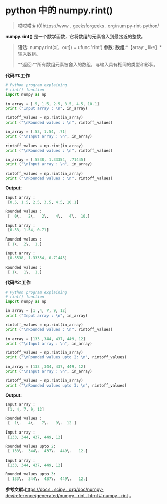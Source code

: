 # python 中的 numpy.rint()

> 哎哎哎:# t0]https://www . geeksforgeeks . org/num py-rint-python/

**numpy.rint()** 是一个数学函数，它将数组的元素舍入到最接近的整数。

> **语法:** numpy.rint(x[，out]) = ufunc 'rint')
> **参数:**
> **数组:***【array _ like】*输入数组。
> 
> **返回:**所有数组元素被舍入的数组，与输入具有相同的类型和形状。

**代码#1:工作**

```py
# Python program explaining
# rint() function
import numpy as np

in_array = [.5, 1.5, 2.5, 3.5, 4.5, 10.1]
print ("Input array : \n", in_array)

rintoff_values = np.rint(in_array)
print ("\nRounded values : \n", rintoff_values)

in_array = [.53, 1.54, .71]
print ("\nInput array : \n", in_array)

rintoff_values = np.rint(in_array)
print ("\nRounded values : \n", rintoff_values)

in_array = [.5538, 1.33354, .71445]
print ("\nInput array : \n", in_array)

rintoff_values = np.rint(in_array)
print ("\nRounded values : \n", rintoff_values)
```

**Output:**

```py
Input array : 
 [0.5, 1.5, 2.5, 3.5, 4.5, 10.1]

Rounded values : 
 [  0\.   2\.   2\.   4\.   4\.  10.]

Input array : 
 [0.53, 1.54, 0.71]

Rounded values : 
 [ 1\.  2\.  1.]

Input array : 
 [0.5538, 1.33354, 0.71445]

Rounded values : 
 [ 1\.  1\.  1.]

```

**代码#2:工作**

```py
# Python program explaining
# rint() function
import numpy as np

in_array = [1 ,4, 7, 9, 12]
print ("Input array : \n", in_array)

rintoff_values = np.rint(in_array)
print ("\nRounded values : \n", rintoff_values)

in_array = [133 ,344, 437, 449, 12]
print ("\nInput array : \n", in_array)

rintoff_values = np.rint(in_array)
print ("\nRounded values upto 2: \n", rintoff_values)

in_array = [133 ,344, 437, 449, 12]
print ("\nInput array : \n", in_array)

rintoff_values = np.rint(in_array)
print ("\nRounded values upto 3: \n", rintoff_values)
```

**Output:**

```py
Input array : 
 [1, 4, 7, 9, 12]

Rounded values : 
 [  1\.   4\.   7\.   9\.  12.]

Input array : 
 [133, 344, 437, 449, 12]

Rounded values upto 2: 
 [ 133\.  344\.  437\.  449\.   12.]

Input array : 
 [133, 344, 437, 449, 12]

Rounded values upto 3: 
 [ 133\.  344\.  437\.  449\.   12.]

```

**参考文献:**[https://docs . scipy . org/doc/numpy-dev/reference/generated/numpy . rint . html # numpy . rint](https://docs.scipy.org/doc/numpy-dev/reference/generated/numpy.rint.html#numpy.rint)
。